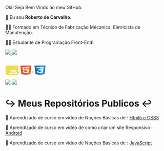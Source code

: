 <p>Olá! Seja Bem Vindo ao meu GitHub.</p>
<p>👦 Eu sou <strong>Roberto de Carvalho</strong>.</p>
<p>👨‍🔧 Formado em Técnico de Fabricação Mêcanica, Eletricista de Manutenção.</p>
<p>👨‍🎓 Estudante de Programação Front-End!</p>

<div>
  <a href="https://github.com/rlcarval38">
  <img height="180em" src="https://github-readme-stats.vercel.app/api?username=rlcarval38&show_icons=true&theme=dark&include_all_commits=true&count_private=true"/>
  <img height="180em" src="https://github-readme-stats.vercel.app/api/top-langs/?username=rlcarval38&layout=compact&langs_count=7&theme=dark"/>
</div>

<p><div style="display: inline_block"><br>
  <img align="center" alt="Roberto-Js" height="30" width="40" src="https://raw.githubusercontent.com/devicons/devicon/master/icons/javascript/javascript-plain.svg">
  <img align="center" alt="Roberto-HTML" height="30" width="40" src="https://raw.githubusercontent.com/devicons/devicon/master/icons/html5/html5-original.svg">
  <img align="center" alt="Roberto-CSS" height="30" width="40" src="https://raw.githubusercontent.com/devicons/devicon/master/icons/css3/css3-original.svg">
</div></p>

<p><div> <a href="https://www.instagram.com/rlcarval" target="_blank"><img src="https://img.shields.io/badge/-Instagram-%23E4405F?style=for-the-badge&logo=instagram&logoColor=white" target="_blank"></a>
 <a href="https://www.linkedin.com/in/roberto-carvalho-a6a45a254" target="_blank"><img src="https://img.shields.io/badge/-LinkedIn-%230077B5?style=for-the-badge&logo=linkedin&logoColor=white" target="_blank"></a>
 </div></p>
 <h1>↪️ Meus Repositórios Publicos ↩️</h1>
 <p>🔗 Aprendizado de curso em video de Noções Básicas de : <a href="https://github.com/rlcarval38/html5-css3" target="_blank">Html5 e CSS3</a></p>
 <p>🔗 Aprendizado de curso em video de como criar um site Responsivo : <a href="https://github.com/rlcarval38/projeto-android" target="_blank">Android</a></p>
 <p>🔗 Aprendizado de curso em video de Noções Básicas de : <a href="https://github.com/rlcarval38/javaScript" target="_blank">JavaScript</a></p>
 
 
